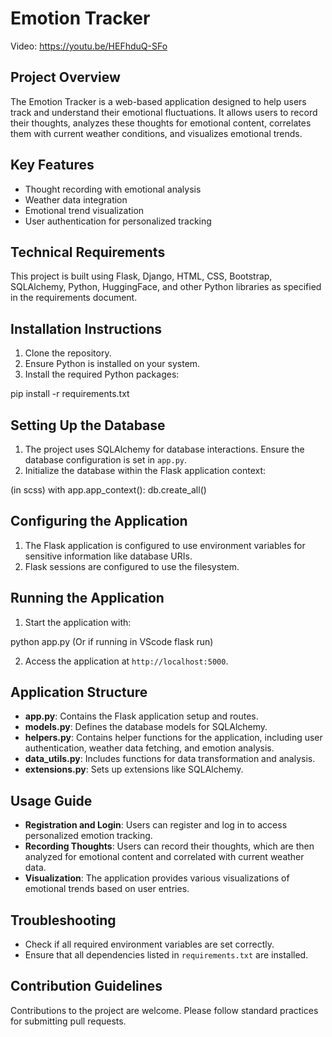 # Emotion Tracker
Video: https://youtu.be/HEFhduQ-SFo

## Project Overview
The Emotion Tracker is a web-based application designed to help users track and understand their emotional fluctuations. It allows users to record their thoughts, analyzes these thoughts for emotional content, correlates them with current weather conditions, and visualizes emotional trends.

## Key Features
- Thought recording with emotional analysis
- Weather data integration
- Emotional trend visualization
- User authentication for personalized tracking

## Technical Requirements
This project is built using Flask, Django, HTML, CSS, Bootstrap, SQLAlchemy, Python, HuggingFace, and other Python libraries as specified in the requirements document.

## Installation Instructions
1. Clone the repository.
2. Ensure Python is installed on your system.
3. Install the required Python packages:

pip install -r requirements.txt


## Setting Up the Database
1. The project uses SQLAlchemy for database interactions. Ensure the database configuration is set in `app.py`.
2. Initialize the database within the Flask application context:

(in scss)
with app.app_context():
 db.create_all()


## Configuring the Application
1. The Flask application is configured to use environment variables for sensitive information like database URIs.
2. Flask sessions are configured to use the filesystem.

## Running the Application
1. Start the application with:

python app.py
(Or if running in VScode flask run)


2. Access the application at `http://localhost:5000`.

## Application Structure
- **app.py**: Contains the Flask application setup and routes.
- **models.py**: Defines the database models for SQLAlchemy.
- **helpers.py**: Contains helper functions for the application, including user authentication, weather data fetching, and emotion analysis.
- **data_utils.py**: Includes functions for data transformation and analysis.
- **extensions.py**: Sets up extensions like SQLAlchemy.

## Usage Guide
- **Registration and Login**: Users can register and log in to access personalized emotion tracking.
- **Recording Thoughts**: Users can record their thoughts, which are then analyzed for emotional content and correlated with current weather data.
- **Visualization**: The application provides various visualizations of emotional trends based on user entries.

## Troubleshooting
- Check if all required environment variables are set correctly.
- Ensure that all dependencies listed in `requirements.txt` are installed.

## Contribution Guidelines
Contributions to the project are welcome. Please follow standard practices for submitting pull requests.